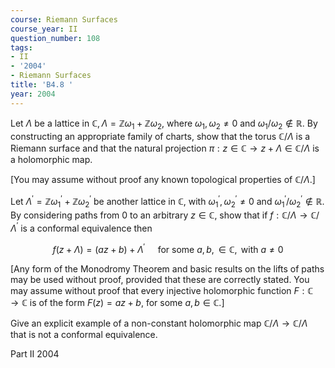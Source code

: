 ```yaml
---
course: Riemann Surfaces
course_year: II
question_number: 108
tags:
- II
- '2004'
- Riemann Surfaces
title: 'B4.8 '
year: 2004
---
```



Let $\Lambda$ be a lattice in $\mathbb{C}, \Lambda=\mathbb{Z} \omega_{1}+\mathbb{Z} \omega_{2}$, where $\omega_{1}, \omega_{2} \neq 0$ and $\omega_{1} / \omega_{2} \notin \mathbb{R}$. By constructing an appropriate family of charts, show that the torus $\mathbb{C} / \Lambda$ is a Riemann surface and that the natural projection $\pi: z \in \mathbb{C} \rightarrow z+\Lambda \in \mathbb{C} / \Lambda$ is a holomorphic map.

[You may assume without proof any known topological properties of $\mathbb{C} / \Lambda$.]

Let $\Lambda^{\prime}=\mathbb{Z} \omega_{1}^{\prime}+\mathbb{Z} \omega_{2}^{\prime}$ be another lattice in $\mathbb{C}$, with $\omega_{1}^{\prime}, \omega_{2}^{\prime} \neq 0$ and $\omega_{1}^{\prime} / \omega_{2}^{\prime} \notin \mathbb{R}$. By considering paths from 0 to an arbitrary $z \in \mathbb{C}$, show that if $f: \mathbb{C} / \Lambda \rightarrow \mathbb{C} / \Lambda^{\prime}$ is a conformal equivalence then

$$f(z+\Lambda)=(a z+b)+\Lambda^{\prime} \quad \text { for some } a, b, \in \mathbb{C}, \text { with } a \neq 0$$

[Any form of the Monodromy Theorem and basic results on the lifts of paths may be used without proof, provided that these are correctly stated. You may assume without proof that every injective holomorphic function $F: \mathbb{C} \rightarrow \mathbb{C}$ is of the form $F(z)=a z+b$, for some $a, b \in \mathbb{C}$.]

Give an explicit example of a non-constant holomorphic map $\mathbb{C} / \Lambda \rightarrow \mathbb{C} / \Lambda$ that is not a conformal equivalence.

Part II 2004